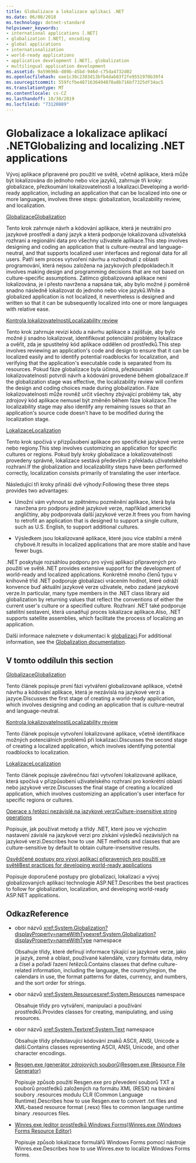 ```yaml
---
title: Globalizace a lokalizace aplikací .NET
ms.date: 06/08/2018
ms.technology: dotnet-standard
helpviewer_keywords:
- international applications [.NET]
- globalization [.NET], encoding
- global applications
- internationalization
- world-ready applications
- application development [.NET], globalization
- multilingual application development
ms.assetid: 9a59696b-d89b-45bd-946d-c75da4732d02
ms.openlocfilehash: eae1c38c2383d13bfb4dab83f2fe9551970b39f4
ms.sourcegitcommit: 559fcfbe4871636494870a8b716bf7325df34ac5
ms.translationtype: MT
ms.contentlocale: cs-CZ
ms.lasthandoff: 10/30/2019
ms.locfileid: "73120889"
---
```

# <a name="globalizing-and-localizing-net-applications"></a><span data-ttu-id="2dda0-102">Globalizace a lokalizace aplikací .NET</span><span class="sxs-lookup"><span data-stu-id="2dda0-102">Globalizing and localizing .NET applications</span></span>

<span data-ttu-id="2dda0-103">Vývoj aplikace připravené pro použití ve světě, včetně aplikace, která může být lokalizována do jednoho nebo více jazyků, zahrnuje tři kroky: globalizace, přezkoumání lokalizovatelnosti a lokalizaci.</span><span class="sxs-lookup"><span data-stu-id="2dda0-103">Developing a world-ready application, including an application that can be localized into one or more languages, involves three steps: globalization, localizability review, and localization.</span></span>

[<span data-ttu-id="2dda0-104">Globalizace</span><span class="sxs-lookup"><span data-stu-id="2dda0-104">Globalization</span></span>](globalization.md)

<span data-ttu-id="2dda0-105">Tento krok zahrnuje návrh a kódování aplikace, která je neutrální pro jazykové prostředí a daný jazyk a která podporuje lokalizovaná uživatelská rozhraní a regionální data pro všechny uživatele aplikace.</span><span class="sxs-lookup"><span data-stu-id="2dda0-105">This step involves designing and coding an application that is culture-neutral and language-neutral, and that supports localized user interfaces and regional data for all users.</span></span> <span data-ttu-id="2dda0-106">Patří sem proces vytvoření návrhu a rozhodnutí z oblasti programování, která nejsou založena na jazykových předpokladech.</span><span class="sxs-lookup"><span data-stu-id="2dda0-106">It involves making design and programming decisions that are not based on culture-specific assumptions.</span></span> <span data-ttu-id="2dda0-107">Zatímco globalizovaná aplikace není lokalizována, je i přesto navržena a napsána tak, aby bylo možné ji poměrně snadno následně lokalizovat do jednoho nebo více jazyků.</span><span class="sxs-lookup"><span data-stu-id="2dda0-107">While a globalized application is not localized, it nevertheless is designed and written so that it can be subsequently localized into one or more languages with relative ease.</span></span>

[<span data-ttu-id="2dda0-108">Kontrola lokalizovatelnosti</span><span class="sxs-lookup"><span data-stu-id="2dda0-108">Localizability review</span></span>](localizability-review.md)

<span data-ttu-id="2dda0-109">Tento krok zahrnuje revizi kódu a návrhu aplikace a zajišťuje, aby bylo možné ji snadno lokalizovat, identifikovat potenciální problémy lokalizace a ověřit, zda je spustitelný kód aplikace oddělen od prostředků.</span><span class="sxs-lookup"><span data-stu-id="2dda0-109">This step involves reviewing an application's code and design to ensure that it can be localized easily and to identify potential roadblocks for localization, and verifying that the application's executable code is separated from its resources.</span></span> <span data-ttu-id="2dda0-110">Pokud fáze globalizace byla účinná, přezkoumání lokalizovatelnosti potvrdí návrh a kódování provedené během globalizace.</span><span class="sxs-lookup"><span data-stu-id="2dda0-110">If the globalization stage was effective, the localizability review will confirm the design and coding choices made during globalization.</span></span> <span data-ttu-id="2dda0-111">Fáze lokalizovatelnosti může rovněž určit všechny zbývající problémy tak, aby zdrojový kód aplikace nemusel být změněn během fáze lokalizace.</span><span class="sxs-lookup"><span data-stu-id="2dda0-111">The localizability stage may also identify any remaining issues so that an application's source code doesn't have to be modified during the localization stage.</span></span>

[<span data-ttu-id="2dda0-112">Lokalizace</span><span class="sxs-lookup"><span data-stu-id="2dda0-112">Localization</span></span>](localization.md)

<span data-ttu-id="2dda0-113">Tento krok spočívá v přizpůsobení aplikace pro specifické jazykové verze nebo regiony.</span><span class="sxs-lookup"><span data-stu-id="2dda0-113">This step involves customizing an application for specific cultures or regions.</span></span> <span data-ttu-id="2dda0-114">Pokud byly kroky globalizace a lokalizovatelnosti provedeny správně, lokalizace sestává především z překladu uživatelského rozhraní.</span><span class="sxs-lookup"><span data-stu-id="2dda0-114">If the globalization and localizability steps have been performed correctly, localization consists primarily of translating the user interface.</span></span>

<span data-ttu-id="2dda0-115">Následující tři kroky přináší dvě výhody:</span><span class="sxs-lookup"><span data-stu-id="2dda0-115">Following these three steps provides two advantages:</span></span>

- <span data-ttu-id="2dda0-116">Umožní vám vyhnout se zpětnému pozměnění aplikace, která byla navržena pro podporu jediné jazykové verze, například americké angličtiny, aby podporovala další jazykové verze.</span><span class="sxs-lookup"><span data-stu-id="2dda0-116">It frees you from having to retrofit an application that is designed to support a single culture, such as U.S. English, to support additional cultures.</span></span>

- <span data-ttu-id="2dda0-117">Výsledkem jsou lokalizované aplikace, které jsou více stabilní a méně chybové.</span><span class="sxs-lookup"><span data-stu-id="2dda0-117">It results in localized applications that are more stable and have fewer bugs.</span></span>

<span data-ttu-id="2dda0-118">.NET poskytuje rozsáhlou podporu pro vývoj aplikací připravených pro použití ve světě.</span><span class="sxs-lookup"><span data-stu-id="2dda0-118">.NET provides extensive support for the development of world-ready and localized applications.</span></span> <span data-ttu-id="2dda0-119">Konkrétně mnoho členů typu v knihovně tříd .NET podporuje globalizaci vrácením hodnot, které odráží konvence buď aktuální jazykové verze uživatele, nebo zadané jazykové verze.</span><span class="sxs-lookup"><span data-stu-id="2dda0-119">In particular, many type members in the .NET class library aid globalization by returning values that reflect the conventions of either the current user's culture or a specified culture.</span></span> <span data-ttu-id="2dda0-120">Rozhraní .NET také podporuje satelitní sestavení, která usnadňují proces lokalizace aplikace.</span><span class="sxs-lookup"><span data-stu-id="2dda0-120">Also, .NET supports satellite assemblies, which facilitate the process of localizing an application.</span></span>

<span data-ttu-id="2dda0-121">Další informace naleznete v dokumentaci k [globalizaci](/globalization/).</span><span class="sxs-lookup"><span data-stu-id="2dda0-121">For additional information, see the [Globalization documentation](/globalization/).</span></span>

## <a name="in-this-section"></a><span data-ttu-id="2dda0-122">V tomto oddílu</span><span class="sxs-lookup"><span data-stu-id="2dda0-122">In this section</span></span>

[<span data-ttu-id="2dda0-123">Globalizace</span><span class="sxs-lookup"><span data-stu-id="2dda0-123">Globalization</span></span>](globalization.md)

<span data-ttu-id="2dda0-124">Tento článek popisuje první fázi vytváření globalizované aplikace, včetně návrhu a kódování aplikace, která je nezávislá na jazykové verzi a jazyce.</span><span class="sxs-lookup"><span data-stu-id="2dda0-124">Discusses the first stage of creating a world-ready application, which involves designing and coding an application that is culture-neutral and language-neutral.</span></span>

[<span data-ttu-id="2dda0-125">Kontrola lokalizovatelnosti</span><span class="sxs-lookup"><span data-stu-id="2dda0-125">Localizability review</span></span>](localizability-review.md)

<span data-ttu-id="2dda0-126">Tento článek popisuje vytvoření lokalizované aplikace, včetně identifikace možných potenciálních problémů při lokalizaci.</span><span class="sxs-lookup"><span data-stu-id="2dda0-126">Discusses the second stage of creating a localized application, which involves identifying potential roadblocks to localization.</span></span>

[<span data-ttu-id="2dda0-127">Lokalizace</span><span class="sxs-lookup"><span data-stu-id="2dda0-127">Localization</span></span>](localization.md)

<span data-ttu-id="2dda0-128">Tento článek popisuje závěrečnou fázi vytvoření lokalizované aplikace, která spočívá v přizpůsobení uživatelského rozhraní pro konkrétní oblasti nebo jazykové verze.</span><span class="sxs-lookup"><span data-stu-id="2dda0-128">Discusses the final stage of creating a localized application, which involves customizing an application's user interface for specific regions or cultures.</span></span>

[<span data-ttu-id="2dda0-129">Operace s řetězci nezávislé na jazykové verzi</span><span class="sxs-lookup"><span data-stu-id="2dda0-129">Culture-insensitive string operations</span></span>](culture-insensitive-string-operations.md)

<span data-ttu-id="2dda0-130">Popisuje, jak používat metody a třídy .NET, které jsou ve výchozím nastavení závislé na jazykové verzi pro získání výsledků nezávislých na jazykové verzi.</span><span class="sxs-lookup"><span data-stu-id="2dda0-130">Describes how to use .NET methods and classes that are culture-sensitive by default to obtain culture-insensitive results.</span></span>

[<span data-ttu-id="2dda0-131">Osvědčené postupy pro vývoj aplikací připravených pro použití ve světě</span><span class="sxs-lookup"><span data-stu-id="2dda0-131">Best practices for developing world-ready applications</span></span>](best-practices-for-developing-world-ready-apps.md)

<span data-ttu-id="2dda0-132">Popisuje doporučené postupy pro globalizaci, lokalizaci a vývoj globalizovaných aplikací technologie ASP.NET.</span><span class="sxs-lookup"><span data-stu-id="2dda0-132">Describes the best practices to follow for globalization, localization, and developing world-ready ASP.NET applications.</span></span>

## <a name="reference"></a><span data-ttu-id="2dda0-133">Odkaz</span><span class="sxs-lookup"><span data-stu-id="2dda0-133">Reference</span></span>

- <span data-ttu-id="2dda0-134">obor názvů <xref:System.Globalization?displayProperty=nameWithType></span><span class="sxs-lookup"><span data-stu-id="2dda0-134"><xref:System.Globalization?displayProperty=nameWithType> namespace</span></span>

   <span data-ttu-id="2dda0-135">Obsahuje třídy, které definují informace týkající se jazykové verze, jako je jazyk, země a oblast, používané kalendáře, vzory formátu data, měny a čísel a pořadí řazení řetězců.</span><span class="sxs-lookup"><span data-stu-id="2dda0-135">Contains classes that define culture-related information, including the language, the country/region, the calendars in use, the format patterns for dates, currency, and numbers, and the sort order for strings.</span></span>

- <span data-ttu-id="2dda0-136">obor názvů <xref:System.Resources></span><span class="sxs-lookup"><span data-stu-id="2dda0-136"><xref:System.Resources> namespace</span></span>

   <span data-ttu-id="2dda0-137">Obsahuje třídy pro vytváření, manipulaci a používání prostředků.</span><span class="sxs-lookup"><span data-stu-id="2dda0-137">Provides classes for creating, manipulating, and using resources.</span></span>

- <span data-ttu-id="2dda0-138">obor názvů <xref:System.Text></span><span class="sxs-lookup"><span data-stu-id="2dda0-138"><xref:System.Text> namespace</span></span>

   <span data-ttu-id="2dda0-139">Obsahuje třídy představující kódování znaků ASCII, ANSI, Unicode a další.</span><span class="sxs-lookup"><span data-stu-id="2dda0-139">Contains classes representing ASCII, ANSI, Unicode, and other character encodings.</span></span>

- [<span data-ttu-id="2dda0-140">Resgen.exe (generátor zdrojových souborů)</span><span class="sxs-lookup"><span data-stu-id="2dda0-140">Resgen.exe (Resource File Generator)</span></span>](../../../docs/framework/tools/resgen-exe-resource-file-generator.md)

   <span data-ttu-id="2dda0-141">Popisuje způsob použití Resgen.exe pro převedení souborů TXT a souborů prostředků založených na formátu XML (RESX) na binární soubory .resources modulu CLR (Common Language Runtime).</span><span class="sxs-lookup"><span data-stu-id="2dda0-141">Describes how to use Resgen.exe to convert .txt files and XML-based resource format (.resx) files to common language runtime binary .resources files.</span></span>

- [<span data-ttu-id="2dda0-142">Winres.exe (editor prostředků Windows Forms)</span><span class="sxs-lookup"><span data-stu-id="2dda0-142">Winres.exe (Windows Forms Resource Editor)</span></span>](../../../docs/framework/tools/winres-exe-windows-forms-resource-editor.md)

   <span data-ttu-id="2dda0-143">Popisuje způsob lokalizace formulářů Windows Forms pomocí nástroje Winres.exe.</span><span class="sxs-lookup"><span data-stu-id="2dda0-143">Describes how to use Winres.exe to localize Windows Forms forms.</span></span>
